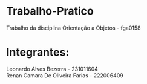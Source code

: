 # Trabalho-Pratico
Trabalho da disciplina Orientação a Objetos - fga0158

# Integrantes:
Leonardo Alves Bezerra - 231011604<br />
Renan Camara De Oliveira Farias - 222006409
